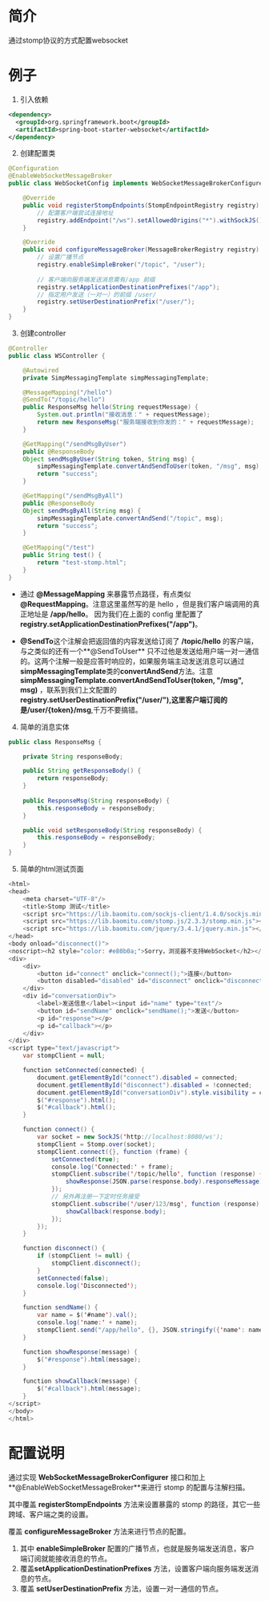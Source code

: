 # 简介 
通过stomp协议的方式配置websocket


# 例子
1. 引入依赖
```xml
<dependency>
  <groupId>org.springframework.boot</groupId>
  <artifactId>spring-boot-starter-websocket</artifactId>
</dependency>
```

2. 创建配置类
```java
@Configuration
@EnableWebSocketMessageBroker
public class WebSocketConfig implements WebSocketMessageBrokerConfigurer {

    @Override
    public void registerStompEndpoints(StompEndpointRegistry registry) {
        // 配置客户端尝试连接地址
        registry.addEndpoint("/ws").setAllowedOrigins("*").withSockJS();
    }

    @Override
    public void configureMessageBroker(MessageBrokerRegistry registry) {
        // 设置广播节点
        registry.enableSimpleBroker("/topic", "/user");
        
        // 客户端向服务端发送消息需有/app 前缀
        registry.setApplicationDestinationPrefixes("/app");
        // 指定用户发送（一对一）的前缀 /user/
        registry.setUserDestinationPrefix("/user/");
    }
}
```

3. 创建controller
```java
@Controller
public class WSController {

    @Autowired
    private SimpMessagingTemplate simpMessagingTemplate;

    @MessageMapping("/hello")
    @SendTo("/topic/hello")
    public ResponseMsg hello(String requestMessage) {
        System.out.println("接收消息：" + requestMessage);
        return new ResponseMsg("服务端接收到你发的：" + requestMessage);
    }

    @GetMapping("/sendMsgByUser")
    public @ResponseBody
    Object sendMsgByUser(String token, String msg) {
        simpMessagingTemplate.convertAndSendToUser(token, "/msg", msg);
        return "success";
    }

    @GetMapping("/sendMsgByAll")
    public @ResponseBody
    Object sendMsgByAll(String msg) {
        simpMessagingTemplate.convertAndSend("/topic", msg);
        return "success";
    }

    @GetMapping("/test")
    public String test() {
        return "test-stomp.html";
    }
}

```

- 通过 **@MessageMapping** 来暴露节点路径，有点类似 **@RequestMapping**。注意这里虽然写的是 hello ，但是我们客户端调用的真正地址是 **/app/hello**。 因为我们在上面的 config 里配置了**registry.setApplicationDestinationPrefixes("/app")**。

- **@SendTo**这个注解会把返回值的内容发送给订阅了 **/topic/hello** 的客户端，与之类似的还有一个**@SendToUser** 只不过他是发送给用户端一对一通信的。这两个注解一般是应答时响应的，如果服务端主动发送消息可以通过 **simpMessagingTemplate**类的**convertAndSend**方法。注意 **simpMessagingTemplate.convertAndSendToUser(token, "/msg", msg)** ，联系到我们上文配置的 **registry.setUserDestinationPrefix("/user/"),**这里客户端订阅的是**/user/{token}/msg**,千万不要搞错。

4. 简单的消息实体
```java
public class ResponseMsg {

	private String responseBody;

	public String getResponseBody() {
		return responseBody;
	}
	
	public ResponseMsg(String responseBody) {
		this.responseBody = responseBody;
	}

	public void setResponseBody(String responseBody) {
		this.responseBody = responseBody;
	}
}
```

5. 简单的html测试页面
```java
<html>
<head>
    <meta charset="UTF-8"/>
    <title>Stomp 测试</title>
    <script src="https://lib.baomitu.com/sockjs-client/1.4.0/sockjs.min.js"></script>
    <script src="https://lib.baomitu.com/stomp.js/2.3.3/stomp.min.js"></script>
    <script src="https://lib.baomitu.com/jquery/3.4.1/jquery.min.js"></script>
</head>
<body onload="disconnect()">
<noscript><h2 style="color: #e80b0a;">Sorry，浏览器不支持WebSocket</h2></noscript>
<div>
    <div>
        <button id="connect" onclick="connect();">连接</button>
        <button disabled="disabled" id="disconnect" onclick="disconnect();">断开连接</button>
    </div>
    <div id="conversationDiv">
        <label>发送信息</label><input id="name" type="text"/>
        <button id="sendName" onclick="sendName();">发送</button>
        <p id="response"></p>
        <p id="callback"></p>
    </div>
</div>
<script type="text/javascript">
    var stompClient = null;

    function setConnected(connected) {
        document.getElementById("connect").disabled = connected;
        document.getElementById("disconnect").disabled = !connected;
        document.getElementById("conversationDiv").style.visibility = connected ? 'visible' : 'hidden';
        $("#response").html();
        $("#callback").html();
    }

    function connect() {
        var socket = new SockJS('http://localhost:8080/ws');
        stompClient = Stomp.over(socket);
        stompClient.connect({}, function (frame) {
            setConnected(true);
            console.log('Connected:' + frame);
            stompClient.subscribe('/topic/hello', function (response) {
                showResponse(JSON.parse(response.body).responseMessage);
            });
            // 另外再注册一下定时任务接受
            stompClient.subscribe('/user/123/msg', function (response) {
                showCallback(response.body);
            });
        });
    }

    function disconnect() {
        if (stompClient != null) {
            stompClient.disconnect();
        }
        setConnected(false);
        console.log('Disconnected');
    }

    function sendName() {
        var name = $('#name').val();
        console.log('name:' + name);
        stompClient.send("/app/hello", {}, JSON.stringify({'name': name}));
    }

    function showResponse(message) {
        $("#response").html(message);
    }

    function showCallback(message) {
        $("#callback").html(message);
    }
</script>
</body>
</html>
```

# 配置说明

通过实现 **WebSocketMessageBrokerConfigurer** 接口和加上**@EnableWebSocketMessageBroker**来进行 stomp 的配置与注解扫描。

其中覆盖 **registerStompEndpoints** 方法来设置暴露的 stomp 的路径，其它一些跨域、客户端之类的设置。

覆盖 **configureMessageBroker** 方法来进行节点的配置。

1. 其中 **enableSimpleBroker** 配置的广播节点，也就是服务端发送消息，客户端订阅就能接收消息的节点。
2. 覆盖**setApplicationDestinationPrefixes** 方法，设置客户端向服务端发送消息的节点。
3. 覆盖 **setUserDestinationPrefix** 方法，设置一对一通信的节点。

